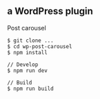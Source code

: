 ## a WordPress plugin 
Post carousel 

```console
$ git clone ...
$ cd wp-post-carousel
$ npm install

// Develop
$ npm run dev 

// Build 
$ npm run build
```